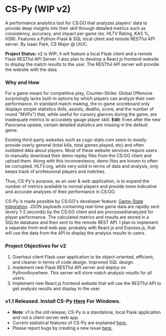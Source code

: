 # CS-Py (WIP v2)
A performance analytics tool for CS:GO that analyzes players' data to provide deep insights into their skill through detailed metrics such as consistency, accuracy, and impact per game (ex. HLTV Rating, KAS %, HSR). Features a Python-Flask & SQL local client and remote RESTful API server. By Isaac Park, CS Major @ UIUC.

**Project Status:** v2 is WIP; it will feature a local Flask client and a remote Flask RESTful API Server. I also plan to develop a React.js frontend website to display the match results to the user. The RESTful API server will provide the website with the data.

### Why and How
For a game meant for competitive play, Counter-Strike: Global Offensive surprisingly lacks built-in options by which players can analyze their own performance. In standard match-making, the in-game scoreboard only displays simple statistics (kills, assists, deaths, score, and the number of round "MVPs") that, while useful for cursory glances during the game, are inadequate metrics to accurately gauge player skill. **Edit**: Even after the new Panorama update, certain detailed statistics are missing in the default game.

Existing third-party websites such as csgo-stats.com seem to mostly provide overly general (total kills, total games played, etc) and often outdated data about players. Most of these website services require users to manually download their demo replay files from the CS:GO client and upload them. Along with this inconvenience, demo files are known to often be corrupted. HLTV.org, while very solid in terms of data and analysis, only keeps track of professional players and matches. 

Thus, CS-Py's purpose, as an user & web application, is to expand the number of metrics available to normal players and provide more indicative and accurate analyses of their performance in CS:GO.

CS-Py is made possible by CS:GO's developer feature: [Game-State Integration](https://developer.valvesoftware.com/wiki/Counter-Strike:_Global_Offensive_Game_State_Integration). JSON payloads containing real-time game data are rapidly sent (every 1-2 seconds) by the CS:GO client and are processed/analyzed for player performance. The calculated metrics and results are stored in a SQLite database and then sent to the remote REST API. I plan to implement a separate front-end web app, probably with React.js and Express.js, that will use the data from the API to display the analysis results to users. 

### Project Objectives for v2
1. Overhaul client Flask user application to be object-oriented, efficient, and cleaner in terms of code design. Improved SQL design.
2. Implement new Flask RESTful API server and deploy on PythonAnywhere. This server will store match analysis results for all users.
3. Implement new React.js frontend website that will use the RESTful API to get analysis results and display to the user.

### v1.1 Released. Install CS-Py [Here](https://github.com/Parkkeo1/CS-Py/releases/tag/v1.1) For Windows.
- **Note**: v1 is the old release; CS-Py is a standalone, local Flask application and not a client-server web app.
- Current statistical features of CS-Py are explained [here.](https://github.com/Parkkeo1/CS-Py/blob/master/documentation/statistics_documentation.md)
- Please report bugs by creating a new issue [here.](https://github.com/Parkkeo1/CS-Py/issues)

